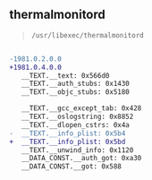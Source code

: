 ## thermalmonitord

> `/usr/libexec/thermalmonitord`

```diff

-1981.0.2.0.0
+1981.0.4.0.0
   __TEXT.__text: 0x566d0
   __TEXT.__auth_stubs: 0x1430
   __TEXT.__objc_stubs: 0x5180

   __TEXT.__gcc_except_tab: 0x428
   __TEXT.__oslogstring: 0x8852
   __TEXT.__dlopen_cstrs: 0x4a
-  __TEXT.__info_plist: 0x5b4
+  __TEXT.__info_plist: 0x5bd
   __TEXT.__unwind_info: 0x1120
   __DATA_CONST.__auth_got: 0xa30
   __DATA_CONST.__got: 0x588

```
